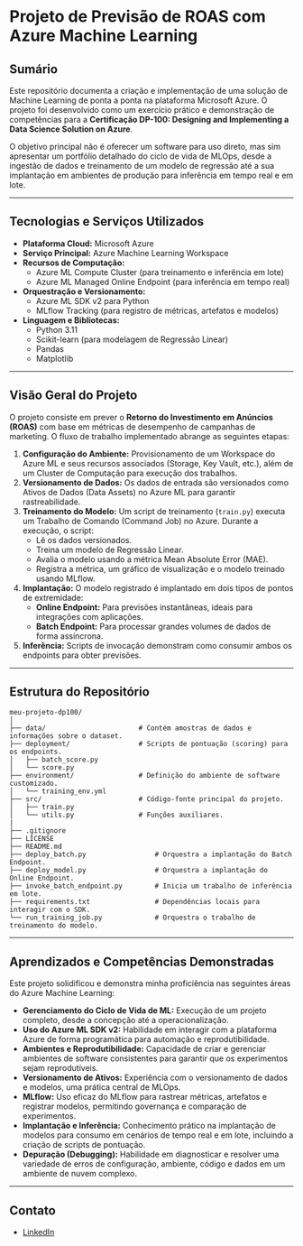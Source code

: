 # Projeto de Previsão de ROAS com Azure Machine Learning

## Sumário

Este repositório documenta a criação e implementação de uma solução de Machine Learning de ponta a ponta na plataforma Microsoft Azure. O projeto foi desenvolvido como um exercício prático e demonstração de competências para a **Certificação DP-100: Designing and Implementing a Data Science Solution on Azure**.

O objetivo principal não é oferecer um software para uso direto, mas sim apresentar um portfólio detalhado do ciclo de vida de MLOps, desde a ingestão de dados e treinamento de um modelo de regressão até a sua implantação em ambientes de produção para inferência em tempo real e em lote.

---

## Tecnologias e Serviços Utilizados

* **Plataforma Cloud:** Microsoft Azure
* **Serviço Principal:** Azure Machine Learning Workspace
* **Recursos de Computação:**
    * Azure ML Compute Cluster (para treinamento e inferência em lote)
    * Azure ML Managed Online Endpoint (para inferência em tempo real)
* **Orquestração e Versionamento:**
    * Azure ML SDK v2 para Python
    * MLflow Tracking (para registro de métricas, artefatos e modelos)
* **Linguagem e Bibliotecas:**
    * Python 3.11
    * Scikit-learn (para modelagem de Regressão Linear)
    * Pandas 
    * Matplotlib

---

## Visão Geral do Projeto

O projeto consiste em prever o **Retorno do Investimento em Anúncios (ROAS)** com base em métricas de desempenho de campanhas de marketing. O fluxo de trabalho implementado abrange as seguintes etapas:

1.  **Configuração do Ambiente:** Provisionamento de um Workspace do Azure ML e seus recursos associados (Storage, Key Vault, etc.), além de um Cluster de Computação para execução dos trabalhos.
2.  **Versionamento de Dados:** Os dados de entrada são versionados como Ativos de Dados (Data Assets) no Azure ML para garantir rastreabilidade.
3.  **Treinamento do Modelo:** Um script de treinamento (`train.py`) executa um Trabalho de Comando (Command Job) no Azure. Durante a execução, o script:
    * Lê os dados versionados.
    * Treina um modelo de Regressão Linear.
    * Avalia o modelo usando a métrica Mean Absolute Error (MAE).
    * Registra a métrica, um gráfico de visualização e o modelo treinado usando MLflow.
4.  **Implantação:** O modelo registrado é implantado em dois tipos de pontos de extremidade:
    * **Online Endpoint:** Para previsões instantâneas, ideais para integrações com aplicações.
    * **Batch Endpoint:** Para processar grandes volumes de dados de forma assíncrona.
5.  **Inferência:** Scripts de invocação demonstram como consumir ambos os endpoints para obter previsões.

---

## Estrutura do Repositório

```
meu-projeto-dp100/
│
├── data/                       # Contém amostras de dados e informações sobre o dataset.
├── deployment/                 # Scripts de pontuação (scoring) para os endpoints.
│   ├── batch_score.py
│   └── score.py
├── environment/                # Definição do ambiente de software customizado.
│   └── training_env.yml
├── src/                        # Código-fonte principal do projeto.
│   ├── train.py
│   └── utils.py                # Funções auxiliares.
|
├── .gitignore
├── LICENSE
├── README.md
├── deploy_batch.py                 # Orquestra a implantação do Batch Endpoint.
├── deploy_model.py                 # Orquestra a implantação do Online Endpoint.
├── invoke_batch_endpoint.py        # Inicia um trabalho de inferência em lote.
├── requirements.txt                # Dependências locais para interagir com o SDK.
└── run_training_job.py             # Orquestra o trabalho de treinamento do modelo.
```

---

## Aprendizados e Competências Demonstradas

Este projeto solidificou e demonstra minha proficiência nas seguintes áreas do Azure Machine Learning:

* **Gerenciamento do Ciclo de Vida de ML:** Execução de um projeto completo, desde a concepção até a operacionalização.
* **Uso do Azure ML SDK v2:** Habilidade em interagir com a plataforma Azure de forma programática para automação e reprodutibilidade.
* **Ambientes e Reprodutibilidade:** Capacidade de criar e gerenciar ambientes de software consistentes para garantir que os experimentos sejam reprodutíveis.
* **Versionamento de Ativos:** Experiência com o versionamento de dados e modelos, uma prática central de MLOps.
* **MLflow:** Uso eficaz do MLflow para rastrear métricas, artefatos e registrar modelos, permitindo governança e comparação de experimentos.
* **Implantação e Inferência:** Conhecimento prático na implantação de modelos para consumo em cenários de tempo real e em lote, incluindo a criação de scripts de pontuação.
* **Depuração (Debugging):** Habilidade em diagnosticar e resolver uma variedade de erros de configuração, ambiente, código e dados em um ambiente de nuvem complexo.

---

## Contato

* [LinkedIn](https://www.linkedin.com/in/thiago-mustasheep/)